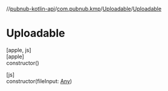 //[pubnub-kotlin-api](../../../index.md)/[com.pubnub.kmp](../index.md)/[Uploadable](index.md)/[Uploadable](-uploadable.md)

# Uploadable

[apple, js]\
[apple]\
constructor()

[js]\
constructor(fileInput: [Any](https://kotlinlang.org/api/latest/jvm/stdlib/kotlin-stdlib/kotlin/-any/index.html))
